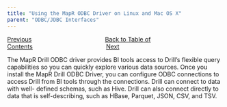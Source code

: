 ```yaml
---
title: "Using the MapR ODBC Driver on Linux and Mac OS X"
parent: "ODBC/JDBC Interfaces"
---
```

[Previous](/docs/using-the-jdbc-driver)<code>&nbsp;&nbsp;&nbsp;&nbsp;&nbsp;&nbsp;&nbsp;&nbsp;&nbsp;&nbsp;&nbsp;&nbsp;&nbsp;&nbsp;&nbsp;&nbsp;&nbsp;&nbsp;&nbsp;&nbsp;&nbsp;&nbsp;&nbsp;&nbsp;</code>[Back to Table of Contents](/docs)<code>&nbsp;&nbsp;&nbsp;&nbsp;&nbsp;&nbsp;&nbsp;&nbsp;&nbsp;&nbsp;&nbsp;&nbsp;&nbsp;&nbsp;&nbsp;&nbsp;&nbsp;&nbsp;&nbsp;&nbsp;&nbsp;&nbsp;&nbsp;&nbsp;</code>[Next](/docs/installing-the-mapr-drill-odbc-driver-on-linux)

The MapR Drill ODBC driver provides BI tools access to Drill’s flexible query
capabilities so you can quickly explore various data sources. Once you install
the MapR Drill ODBC Driver, you can configure ODBC connections to access Drill
from BI tools through the connections. Drill can connect to data with well-
defined schemas, such as Hive. Drill can also connect directly to data that is
self-describing, such as HBase, Parquet, JSON, CSV, and TSV.



